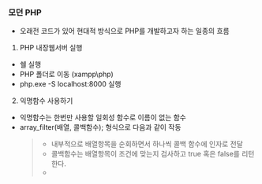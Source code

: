 ### 모던 PHP
- 오래전 코드가 있어 현대적 방식으로 PHP를 개발하고자 하는 일종의 흐름 

1. PHP 내장웹서버 실행 
- 쉘 실행
- PHP 폴더로 이동 (xampp\php)
- php.exe -S localhost:8000 실행

2. 익명함수 사용하기 
- 익명함수는 한번만 사용할 일회성 함수로 이름이 없는 함수
- array_filter(배열, 콜백함수); 형식으로 다음과 같이 작동 
  > - 내부적으로 배열항목을 순회하면서 하나씩 콜백 함수에 인자로 전달
  > - 콜백함수는 배열항목이 조건에 맞는지 검사하고 true 혹은 false를 리턴한다. 
  > - 